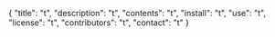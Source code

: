 {
	"title": "t",
	"description": "t",
	"contents": "t",
	"install": "t",
	"use": "t",
	"license": "t",
	"contributors": "t",
	"contact": "t"
}